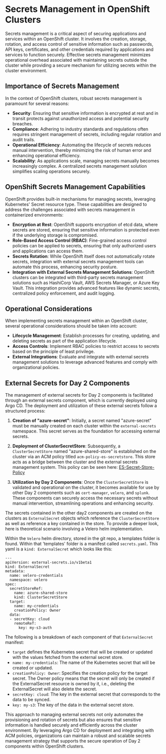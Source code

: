 # Secrets Management in OpenShift Clusters

Secrets management is a critical aspect of securing applications and services within an OpenShift cluster. It involves the creation, storage, rotation, and access control of sensitive information such as passwords, API keys, certificates, and other credentials required by applications and services to function securely. Effective secrets management minimizes operational overhead associated with maintaining secrets outside the cluster while providing a secure mechanism for utilizing secrets within the cluster environment.

## Importance of Secrets Management

In the context of OpenShift clusters, robust secrets management is paramount for several reasons:

- **Security**: Ensuring that sensitive information is encrypted at rest and in transit protects against unauthorized access and potential security breaches.
- **Compliance**: Adhering to industry standards and regulations often requires stringent management of secrets, including regular rotation and audit trails.
- **Operational Efficiency**: Automating the lifecycle of secrets reduces manual intervention, thereby minimizing the risk of human error and enhancing operational efficiency.
- **Scalability**: As applications scale, managing secrets manually becomes increasingly complex. A centralized secrets management solution simplifies scaling operations securely.

## OpenShift Secrets Management Capabilities

OpenShift provides built-in mechanisms for managing secrets, leveraging Kubernetes' Secret resource type. These capabilities are designed to address the challenges associated with secrets management in containerized environments:

- **Encryption at Rest**: OpenShift supports encryption of etcd data, where secrets are stored, ensuring that sensitive information is protected even if the underlying storage is compromised.
- **Role-Based Access Control (RBAC)**: Fine-grained access control policies can be applied to secrets, ensuring that only authorized users and applications can access them.
- **Secrets Rotation**: While OpenShift itself does not automatically rotate secrets, integration with external secrets management tools can automate this process, enhancing security posture.
- **Integration with External Secrets Management Solutions**: OpenShift clusters can be integrated with third-party secrets management solutions such as HashiCorp Vault, AWS Secrets Manager, or Azure Key Vault. This integration provides advanced features like dynamic secrets, centralized policy enforcement, and audit logging.

## Operational Considerations

When implementing secrets management within an OpenShift cluster, several operational considerations should be taken into account:

- **Lifecycle Management**: Establish processes for creating, updating, and deleting secrets as part of the application lifecycle.
- **Access Controls**: Implement RBAC policies to restrict access to secrets based on the principle of least privilege.
- **External Integrations**: Evaluate and integrate with external secrets management solutions to leverage advanced features and comply with organizational policies.

## External Secrets for Day 2 Components

The management of external secrets for Day 2 components is facilitated through an external secrets component, which is currently deployed using Argo CD. The deployment and utilization of these external secrets follow a structured process:

1. **Creation of "azure-secret"**: Initially, a secret named "azure-secret" must be manually created on each cluster within the `external-secrets` namespace. This secret serves as the foundation for accessing external secrets.

2. **Deployment of ClusterSecretStore**: Subsequently, a `ClusterSecretStore` named "azure-shared-store" is established on the cluster via an ACM policy titled `acm-policy-es-secretstore`. This store acts as a bridge between the cluster and the external secrets management system.
This policy can be seen here:  [ES-Secret-Store-Policy](https://github.wwt.com/k8s-cd/argocd-openshift-day2/blob/24bb127c7e0e72c921f6def21a1d237ed3bf2515/acm-policies/acm-policy-es-secretstore.yaml)

3. **Utilization by Day 2 Components**: Once the `ClusterSecretStore` is validated and operational on the cluster, it becomes available for use by other Day 2 components such as `cert-manager`, `velero`, and `splunk`. These components can securely access the necessary secrets without manual intervention, streamlining operations and enhancing security.

The secrets contained in the other day2 components are created on the clusters as `ExternalSecret` objects which reference the `ClusterSecretStore` as well as reference a key contained in the store.  To provide a deeper look, here is theoretical scenario involving a Velero helm implementation.

Within the `Velero` helm directory, stored in the git repo, a templates folder is found.  Within that 'templates' folder is a manifest called `secrets.yaml`.  This yaml is a `kind: ExternalSecret` which looks like this:
```
---
apiVersion: external-secrets.io/v1beta1
kind: ExternalSecret
metadata:
  name: velero-credentials
  namespace: velero
spec:
  secretStoreRef:
    name: azure-shared-store
    kind: ClusterSecretStore
  target:
    name: my-credentials
    creationPolicy: Owner
  data:
  - secretKey: cloud
    remoteRef:
      key: my-s3-auth
```

The following is a breakdown of each component of that `ExternalSecret` manifest:
* `target` defines the Kubernetes secret that will be created or updated with the values fetched from the external secret store.
* `name: my-credentials`: The name of the Kubernetes secret that will be created or updated.
* `creationPolicy: Owner`: Specifies the creation policy for the target secret. The Owner policy means that the secret will only be created if the ExternalSecret resource is owned by it, i.e., deleting the ExternalSecret will also delete the secret.
* `secretKey: cloud`: The key in the external secret that corresponds to the data to be synced.
* `key: my-s3`: The key of the data in the external secret store.

This approach to managing external secrets not only automates the provisioning and rotation of secrets but also ensures that sensitive information is handled securely and efficiently across the cluster environment. By leveraging Argo CD for deployment and integrating with ACM policies, organizations can maintain a robust and scalable secrets management strategy that supports the secure operation of Day 2 components within OpenShift clusters.

